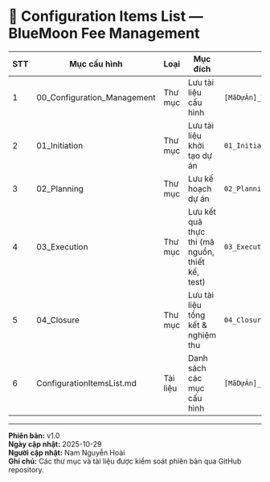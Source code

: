 # 🧾 Configuration Items List — BlueMoon Fee Management

| STT | Mục cấu hình | Loại | Mục đích | Quy ước đặt tên | Trạng thái |
|------|---------------|--------|------------|------------------|-------------|
| 1 | 00_Configuration_Management | Thư mục | Lưu tài liệu cấu hình | `[MãDựÁn]_TênThưMục` | Controlled |
| 2 | 01_Initiation | Thư mục | Lưu tài liệu khởi tạo dự án | `01_Initiation` | Controlled |
| 3 | 02_Planning | Thư mục | Lưu kế hoạch dự án | `02_Planning` | Controlled |
| 4 | 03_Execution | Thư mục | Lưu kết quả thực thi (mã nguồn, thiết kế, test) | `03_Execution` | Controlled |
| 5 | 04_Closure | Thư mục | Lưu tài liệu tổng kết & nghiệm thu | `04_Closure` | Controlled |
| 6 | ConfigurationItemsList.md | Tài liệu | Danh sách các mục cấu hình | `[MãDựÁn]_ConfigurationItemsList_[YYYYMMDD].md` | Approved |

---

**Phiên bản:** v1.0  
**Ngày cập nhật:** 2025-10-29  
**Người cập nhật:** Nam Nguyễn Hoài  
**Ghi chú:** Các thư mục và tài liệu được kiểm soát phiên bản qua GitHub repository.
